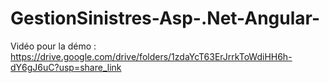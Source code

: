 # GestionSinistres-Asp-.Net-Angular-

Vidéo pour la démo : https://drive.google.com/drive/folders/1zdaYcT63ErJrrkToWdiHH6h-dY6gJ6uC?usp=share_link
